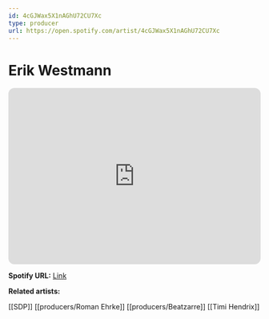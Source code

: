 ```yaml
---
id: 4cGJWax5X1nAGhU72CU7Xc
type: producer
url: https://open.spotify.com/artist/4cGJWax5X1nAGhU72CU7Xc
---
```

# Erik Westmann

<iframe style="border-radius:12px" src="https://open.spotify.com/embed/artist/4cGJWax5X1nAGhU72CU7Xc" width="100%" height="352" frameBorder="0" allowfullscreen="" allow="autoplay; clipboard-write; encrypted-media; fullscreen; picture-in-picture" loading="lazy"></iframe>

**Spotify URL:** [Link](https://open.spotify.com/artist/4cGJWax5X1nAGhU72CU7Xc)

**Related artists:**

[[SDP]]
[[producers/Roman Ehrke]]
[[producers/Beatzarre]]
[[Timi Hendrix]]
